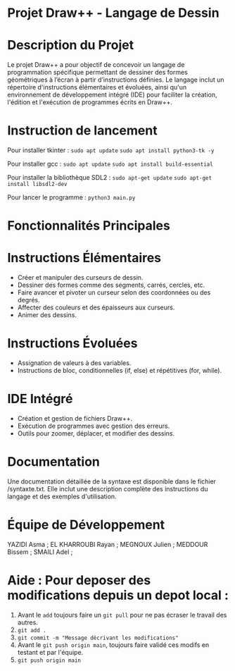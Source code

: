 # Projet Draw++ - Langage de Dessin



# Description du Projet

Le projet Draw++ a pour objectif de concevoir un langage de programmation spécifique permettant de dessiner des formes géométriques à l’écran à partir d’instructions définies. Le langage inclut un répertoire d'instructions élémentaires et évoluées, ainsi qu'un environnement de développement intégré (IDE) pour faciliter la création, l'édition et l'exécution de programmes écrits en Draw++.

# Instruction de lancement

Pour installer tkinter :
`sudo apt update`
`sudo apt install python3-tk -y`

Pour installer gcc : 
`sudo apt update`
`sudo apt install build-essential`

Pour installer la bibliothèque SDL2 :
`sudo apt-get update`
`sudo apt-get install libsdl2-dev`

Pour lancer le programme :
`python3 main.py`


# Fonctionnalités Principales

    
# Instructions Élémentaires 
- Créer et manipuler des curseurs de dessin.
- Dessiner des formes comme des segments, carrés, cercles, etc.
- Faire avancer et pivoter un curseur selon des coordonnées ou des degrés.
- Affecter des couleurs et des épaisseurs aux curseurs.
- Animer des dessins.
# Instructions Évoluées 
- Assignation de valeurs à des variables.
- Instructions de bloc, conditionnelles (if, else) et répétitives (for, while).
# IDE Intégré 
- Création et gestion de fichiers Draw++.
- Exécution de programmes avec gestion des erreurs.
- Outils pour zoomer, déplacer, et modifier des dessins.


# Documentation

Une documentation détaillée de la syntaxe est disponible dans le fichier /syntaxte.txt. Elle inclut une description complète des instructions du langage et des exemples d'utilisation.


# Équipe de Développement

YAZIDI Asma ; 
EL KHARROUBI Rayan ; 
MEGNOUX Julien ; 
MEDDOUR Bissem ;
SMAILI Adel ;





# Aide : Pour deposer des modifications depuis un depot local :
1. Avant le `add` toujours faire un `git pull` pour ne pas écraser le travail des autres.
2. `git add .`
3. `git commit -m "Message décrivant les modifications"`
4. Avant le `git push origin main`, toujours faire validé ces modifs en testant et par l'équipe.
5. `git push origin main`




